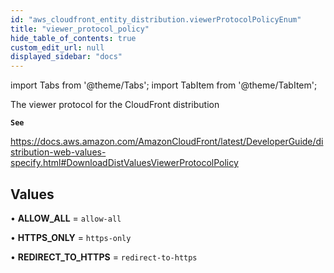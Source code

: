 ```yaml
---
id: "aws_cloudfront_entity_distribution.viewerProtocolPolicyEnum"
title: "viewer_protocol_policy"
hide_table_of_contents: true
custom_edit_url: null
displayed_sidebar: "docs"
---
```


import Tabs from '@theme/Tabs';
import TabItem from '@theme/TabItem';

The viewer protocol for the CloudFront distribution

**`See`**

https://docs.aws.amazon.com/AmazonCloudFront/latest/DeveloperGuide/distribution-web-values-specify.html#DownloadDistValuesViewerProtocolPolicy

## Values

• **ALLOW\_ALL** = `allow-all`

• **HTTPS\_ONLY** = `https-only`

• **REDIRECT\_TO\_HTTPS** = `redirect-to-https`
